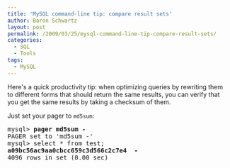 ```yaml
---
title: 'MySQL command-line tip: compare result sets'
author: Baron Schwartz
layout: post
permalink: /2009/03/25/mysql-command-line-tip-compare-result-sets/
categories:
  - SQL
  - Tools
tags:
  - MySQL
---
```

Here's a quick productivity tip: when optimizing queries by rewriting them to different forms that should return the same results, you can verify that you get the same results by taking a checksum of them.

Just set your pager to `md5sum`:

<pre>mysql&gt; <strong>pager md5sum -</strong>
PAGER set to 'md5sum -'
mysql&gt; select * from test;
<strong>a09bc56ac9aa0cbcc659c3d566c2c7e4  -</strong>
4096 rows in set (0.00 sec)
</pre>
